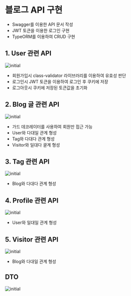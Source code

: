 # 블로그 API 구현
* Swagger를 이용한 API 문서 작성
* JWT 토큰을 이용한 로그인 구현
* TypeORM를 이용하여 CRUD 구현

## 1. User 관련 API
![initial](https://github.com/cmin0717/NestJS-Blog-Project/assets/116286726/f9116dd6-3c46-4bdc-8ef8-6c1592af30b0)
* 회원가입시 class-validator 라이브러리를 이용하여 유효성 판단
* 로그인시 JWT 토큰을 이용하여 로그인 후 쿠키에 저장
* 로그아웃시 쿠키에 저장된 토큰값을 초기화

## 2. Blog 글 관련 API
![initial](https://github.com/cmin0717/NestJS-Blog-Project/assets/116286726/6f2b53c8-bae9-49f8-bbd3-9e95cd8b9f4d)
* 가드 데코레이터를 사용하여 회원만 접근 가능
* User와 다대일 관계 형성
* Tag와 다대다 관계 형성
* Visitor와 일대다 괄계 형성

## 3. Tag 관련 API
![initial](https://github.com/cmin0717/NestJS-Blog-Project/assets/116286726/50df45f6-9e75-4527-be89-0e68d872dce3)
* Blog와 다대다 관계 형성

## 4. Profile 관련 API
![initial](https://github.com/cmin0717/NestJS-Blog-Project/assets/116286726/873fc987-75f9-4225-8def-6f7f14441842)
* User와 일대일 관계 형성

## 5. Visitor 관련 API
![initial](https://github.com/cmin0717/NestJS-Blog-Project/assets/116286726/9bc97ae2-f98f-421e-98a3-d573418c78c6)
* Blog와 다대일 관계 형성

## DTO
![initial](https://github.com/cmin0717/NestJS-Blog-Project/assets/116286726/4cdf1d01-ba79-46dd-9029-46da8a04a6ca)